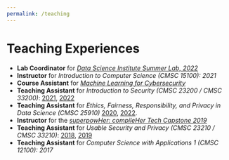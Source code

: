 ```yaml
---
permalink: /teaching
---
```


# Teaching Experiences

* **Lab Coordinator** for [*Data Science Institute Summer Lab, 2022*](https://datascience.uchicago.edu/engage/summerlab/)
* **Instructor** for *Introduction to Computer Science (CMSC 15100): 2021*
* **Course Assistant** for [*Machine Learning for Cybersecurity*](https://voices.uchicago.edu/professional/machine-learning-for-cybersecurity/)
* **Teaching Assistant** for *Introduction to Security (CMSC 23200 / CMSC 33200)*: [2021](https://classes.cs.uchicago.edu/archive/2021/winter/23200-1/), [2022](https://classes.cs.uchicago.edu/archive/2022/winter/23200-1/)
* **Teaching Assistant** for *Ethics, Fairness, Responsibility, and Privacy in Data Science (CMSC 25910)* [2020](https://classes.cs.uchicago.edu/archive/2020/spring/25900-1/index.html), [2022](https://www.classes.cs.uchicago.edu/archive/2022/spring/25910-1/).
* **Instructor** for the [*superpowHer: compileHer Tech Capstone 2019*](https://compileher.com/)
* **Teaching Assistant** for *Usable Security and Privacy (CMSC 23210 / CMSC 33210)*: [2018](https://super.cs.uchicago.edu/usable18/), [2019](https://super.cs.uchicago.edu/usable19/)
* **Teaching Assistant** for *Computer Science with Applications 1 (CMSC 12100): 2017*
